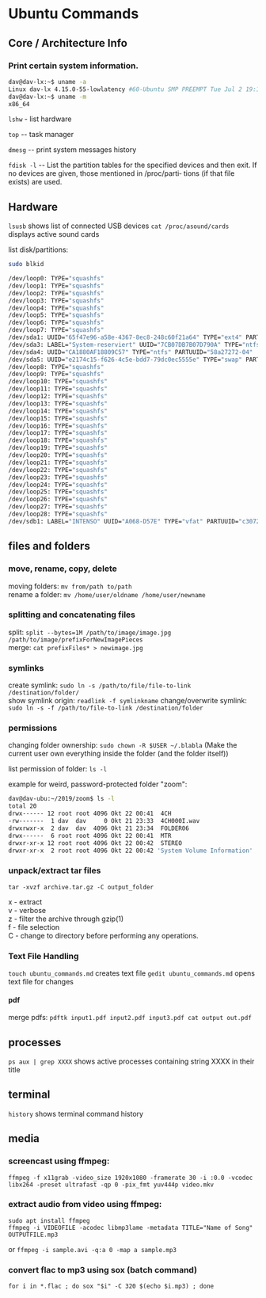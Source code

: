 # Ubuntu Commands

## Core / Architecture Info

### Print certain system information.

``` bash 
dav@dav-lx:~$ uname -a
Linux dav-lx 4.15.0-55-lowlatency #60-Ubuntu SMP PREEMPT Tue Jul 2 19:11:22 UTC 2019 x86_64 x86_64 x86_64 GNU/Linux
dav@dav-lx:~$ uname -m
x86_64
```

`lshw` - list hardware

`top` -- task manager

`dmesg`	-- print system messages history 

`fdisk -l` -- List  the  partition  tables  for the specified devices and then
              exit.  If no devices are given, those mentioned in  /proc/parti‐
              tions (if that file exists) are used.



## Hardware
`lsusb` shows list of connected USB devices
`cat /proc/asound/cards` displays active sound cards

list disk/partitions:

``` bash
sudo blkid

/dev/loop0: TYPE="squashfs"
/dev/loop1: TYPE="squashfs"
/dev/loop2: TYPE="squashfs"
/dev/loop3: TYPE="squashfs"
/dev/loop4: TYPE="squashfs"
/dev/loop5: TYPE="squashfs"
/dev/loop6: TYPE="squashfs"
/dev/loop7: TYPE="squashfs"
/dev/sda1: UUID="65f47e96-a58e-4367-8ec8-248c60f21a64" TYPE="ext4" PARTUUID="58a27272-01"
/dev/sda3: LABEL="System-reserviert" UUID="7CB07DB7B07D790A" TYPE="ntfs" PARTUUID="58a27272-03"
/dev/sda4: UUID="CA1880AF18809C57" TYPE="ntfs" PARTUUID="58a27272-04"
/dev/sda5: UUID="e2174c15-f626-4c5e-bdd7-79dc0ec5555e" TYPE="swap" PARTUUID="58a27272-05"
/dev/loop8: TYPE="squashfs"
/dev/loop9: TYPE="squashfs"
/dev/loop10: TYPE="squashfs"
/dev/loop11: TYPE="squashfs"
/dev/loop12: TYPE="squashfs"
/dev/loop13: TYPE="squashfs"
/dev/loop14: TYPE="squashfs"
/dev/loop15: TYPE="squashfs"
/dev/loop16: TYPE="squashfs"
/dev/loop17: TYPE="squashfs"
/dev/loop18: TYPE="squashfs"
/dev/loop19: TYPE="squashfs"
/dev/loop20: TYPE="squashfs"
/dev/loop21: TYPE="squashfs"
/dev/loop22: TYPE="squashfs"
/dev/loop23: TYPE="squashfs"
/dev/loop24: TYPE="squashfs"
/dev/loop25: TYPE="squashfs"
/dev/loop26: TYPE="squashfs"
/dev/loop27: TYPE="squashfs"
/dev/loop28: TYPE="squashfs"
/dev/sdb1: LABEL="INTENSO" UUID="A068-D57E" TYPE="vfat" PARTUUID="c3072e18-01"
```



## files and folders

### move, rename, copy, delete
moving folders: `mv from/path to/path`  
rename a folder: `mv /home/user/oldname /home/user/newname`  

### splitting and concatenating files
split: `split --bytes=1M /path/to/image/image.jpg /path/to/image/prefixForNewImagePieces`  
merge: `cat prefixFiles* > newimage.jpg`

### symlinks
create symlink: `sudo ln -s /path/to/file/file-to-link /destination/folder/`  
show symlink origin: `readlink -f symlinkname`
change/overwrite symlink: `sudo ln -s -f /path/to/file-to-link /destination/folder`

### permissions
changing folder ownership: `sudo chown -R $USER ~/.blabla` (Make the current user own everything inside the folder (and the folder itself))  

list permission of folder: `ls -l`

example for weird, password-protected folder "zoom":  
``` bash
dav@dav-ubu:~/2019/zoom$ ls -l
total 20
drwx------ 12 root root 4096 Okt 22 00:41  4CH
-rw-------  1 dav  dav     0 Okt 21 23:33  4CH000I.wav
drwxrwxr-x  2 dav  dav  4096 Okt 21 23:34  FOLDER06
drwx------  6 root root 4096 Okt 22 00:41  MTR
drwxr-xr-x 12 root root 4096 Okt 22 00:42  STEREO
drwxr-xr-x  2 root root 4096 Okt 22 00:42 'System Volume Information'
```

### unpack/extract tar files
`tar -xvzf archive.tar.gz -C output_folder`

x - extract  
v - verbose  
z - filter the archive through gzip(1)  
f - file selection  
C - change to directory before performing any operations.

### Text File Handling

`touch ubuntu_commands.md` creates text file
`gedit ubuntu_commands.md` opens text file for changes

#### pdf
merge pdfs: `pdftk input1.pdf input2.pdf input3.pdf cat output out.pdf`



## processes
`ps aux | grep XXXX` shows active processes containing string XXXX in their title


## terminal

`history` shows terminal command history


## media

### screencast using ffmpeg:
`ffmpeg -f x11grab -video_size 1920x1080 -framerate 30 -i :0.0 -vcodec libx264 -preset ultrafast -qp 0 -pix_fmt yuv444p video.mkv`

### extract audio from video using ffmpeg:
```
sudo apt install ffmpeg
ffmpeg -i VIDEOFILE -acodec libmp3lame -metadata TITLE="Name of Song" OUTPUTFILE.mp3
```
or `ffmpeg -i sample.avi -q:a 0 -map a sample.mp3`

### convert flac to mp3 using sox (batch command)
`for i in *.flac ; do sox "$i" -C 320 $(echo $i.mp3) ; done`


